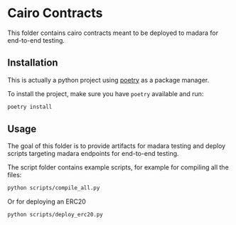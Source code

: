 # Cairo Contracts

This folder contains cairo contracts meant to be deployed to madara for
end-to-end testing.

## Installation

This is actually a python project using [poetry](https://python-poetry.org/) as
a package manager.

To install the project, make sure you have `poetry` available and run:

```bash
poetry install
```

## Usage

The goal of this folder is to provide artifacts for madara testing and deploy
scripts targeting madara endpoints for end-to-end testing.

The script folder contains example scripts, for example for compiling all the
files:

```bash
python scripts/compile_all.py
```

Or for deploying an ERC20

```bash
python scripts/deploy_erc20.py
```
